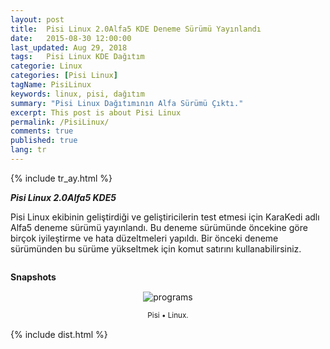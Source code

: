 ```yaml
---
layout: post
title:  Pisi Linux 2.0Alfa5 KDE Deneme Sürümü Yayınlandı
date:   2015-08-30 12:00:00
last_updated: Aug 29, 2018
tags:   Pisi Linux KDE Dağıtım
categorie: Linux
categories: [Pisi Linux]
tagName: PisiLinux
keywords: linux, pisi, dağıtım
summary: "Pisi Linux Dağıtımının Alfa Sürümü Çıktı."
excerpt: This post is about Pisi Linux
permalink: /PisiLinux/
comments: true
published: true
lang: tr
---
```


{% include tr_ay.html %}

***Pisi Linux 2.0Alfa5 KDE5***

Pisi Linux ekibinin geliştirdiği ve geliştiricilerin test etmesi için KaraKedi adlı Alfa5 deneme sürümü yayınlandı. Bu deneme sürümünde öncekine göre birçok iyileştirme ve hata düzeltmeleri yapıldı. Bir önceki deneme sürümünden bu sürüme yükseltmek için komut satırını kullanabilirsiniz.

```sudo pisi up -dvsy
```


**Snapshots**

<div class='pull-right alert alert-warning' style="margin: 15px; text-align: center;">
  <img src="{{ site.baseurl }}/images/snapshot1.png" alt="programs" class="resize" />
  <p><small>Pisi &bull; Linux.</small></p>
</div> 
  
<style>
img.resize {
  max-width:100%;
  max-height:100%;
}
</style>


{% include dist.html %}


